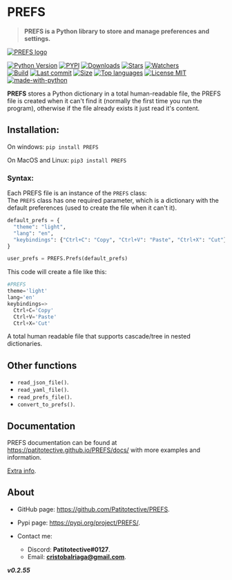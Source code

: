 # PREFS
> **PREFS is a Python library to store and manage preferences and settings.**  

[![PREFS logo](https://github.com/Patitotective/PREFS/blob/main/img/logo.png?raw=true)](https://patitotective.github.io/PREFS)

[![Python Version](https://img.shields.io/pypi/pyversions/prefs)](https://pypi.org/project/prefs/)
[![PYPI](https://img.shields.io/pypi/v/prefs)](https://pypi.org/project/prefs/)
[![Downloads](https://pepy.tech/badge/prefs)](https://pepy.tech/project/prefs)
[![Stars](https://img.shields.io/github/stars/patitotective/prefs)](https://github.com/Patitotective/PREFS/stargazers)
[![Watchers](https://img.shields.io/github/watchers/Patitotective/PREFS)](https://github.com/Patitotective/PREFS/watchers)
<br/>
[![Build](https://img.shields.io/appveyor/build/Patitotective/PREFS)](https://ci.appveyor.com/project/Patitotective/prefs)
[![Last commit](https://img.shields.io/github/last-commit/Patitotective/PREFS)](https://github.com/Patitotective/PREFS/commits/main)
[![Size](https://img.shields.io/github/repo-size/Patitotective/PREFS)](https://github.com/Patitotective/PREFS)
[![Top languages](https://img.shields.io/github/languages/top/Patitotective/PREFS)](https://github.com/Patitotective/PREFS)
[![License MIT](https://img.shields.io/github/license/Patitotective/PREFS)](https://github.com/Patitotective/PREFS/)
<br/>
[![made-with-python](https://img.shields.io/badge/made%20with-python-blue)](https://www.python.org/)

**PREFS** stores a Python dictionary in a total human-readable file, the PREFS file is created when it can't find it (normally the first time you run the program), otherwise if the file already exists it just read it's content.

## Installation:
On windows:
`pip install PREFS`

On MacOS and Linux:
`pip3 install PREFS`

### Syntax:

Each PREFS file is an instance of the `PREFS` class:  
The `PREFS` class has one required parameter, which is a dictionary with the default preferences (used to create the file when it can't it).

```Python
default_prefs = {
  "theme": "light", 
  "lang": "en", 
  "keybindings": {"Ctrl+C": "Copy", "Ctrl+V": "Paste", "Ctrl+X": "Cut"}
}

user_prefs = PREFS.Prefs(default_prefs)
```

This code will create a file like this:
```python
#PREFS
theme='light'
lang='en'
keybindings=>
  Ctrl+C='Copy'
  Ctrl+V='Paste'
  Ctrl+X='Cut'
```
A total human readable file that supports cascade/tree in nested dictionaries.

## Other functions
- `read_json_file()`.
- `read_yaml_file()`.
- `read_prefs_file()`.
- `convert_to_prefs()`.

## Documentation
PREFS documentation can be found at https://patitotective.github.io/PREFS/docs/ with more examples and information.

[Extra info](https://github.com/Patitotective/PREFS/blob/main/EXTRAINFO.md).

About
---

- GitHub page: https://github.com/Patitotective/PREFS.
- Pypi page: https://pypi.org/project/PREFS/.

- Contact me:
  - Discord: **Patitotective#0127**.
  - Email: **cristobalriaga@gmail.com**.

***v0.2.55***
